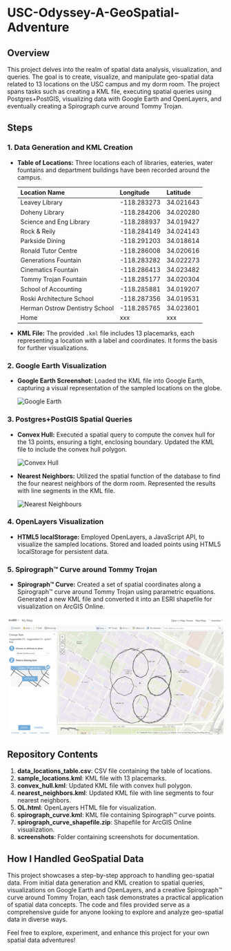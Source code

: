 # USC-Odyssey-A-GeoSpatial-Adventure

## Overview

This project delves into the realm of spatial data analysis, visualization, and queries. The goal is to create, visualize, and manipulate geo-spatial data related to 13 locations on the USC campus and my dorm room. The project spans tasks such as creating a KML file, executing spatial queries using Postgres+PostGIS, visualizing data with Google Earth and OpenLayers, and eventually creating a Spirograph curve around Tommy Trojan.

## Steps

### 1. Data Generation and KML Creation

- **Table of Locations:**
   Three locations each of libraries, eateries, water fountains and department buildings have been recorded around the campus.

  | Location Name                   |  Longitude  |  Latitude |
  |---------------------------------|-------------|----------|
  | Leavey Library                  | -118.283273 | 34.021643 |
  | Doheny Library                  | -118.284206 | 34.020280 |
  | Science and Eng Library         | -118.288937 | 34.019427 |
  | Rock & Reily                    | -118.284149 | 34.024143 |
  | Parkside Dining                 | -118.291203 | 34.018614 |
  | Ronald Tutor Centre             | -118.286008 | 34.020616 |
  | Generations Fountain            | -118.283282 | 34.022273 |
  | Cinematics Fountain             | -118.286413 | 34.023482 |
  | Tommy Trojan Fountain           | -118.285177 | 34.020304 |
  | School of Accounting            | -118.285881 | 34.019207 |
  | Roski Architecture School       | -118.287356 | 34.019531 |
  | Herman Ostrow Dentistry School  | -118.285765 | 34.023601 |   
  | Home                            | xxx         | xxx       |

- **KML File:**
  The provided `.kml` file includes 13 placemarks, each representing a location with a label and coordinates. It forms the basis for further visualizations.

### 2. Google Earth Visualization

- **Google Earth Screenshot:**
  Loaded the KML file into Google Earth, capturing a visual representation of the sampled locations on the globe.

  ![Google Earth](images/GEarthVisualisation.png)


### 3. Postgres+PostGIS Spatial Queries

- **Convex Hull:**
  Executed a spatial query to compute the convex hull for the 13 points, ensuring a tight, enclosing boundary. Updated the KML file to include the convex hull polygon.

  ![Convex Hull](images/convexHull.png)


- **Nearest Neighbors:**
  Utilized the spatial function of the database to find the four nearest neighbors of the dorm room. Represented the results with line segments in the KML file.

  ![Nearest Neighbours](images/nearestNeighbours.png)

### 4. OpenLayers Visualization

- **HTML5 localStorage:**
  Employed OpenLayers, a JavaScript API, to visualize the sampled locations. Stored and loaded points using HTML5 localStorage for persistent data.

### 5. Spirograph™ Curve around Tommy Trojan

- **Spirograph™ Curve:**
  Created a set of spatial coordinates along a Spirograph™ curve around Tommy Trojan using parametric equations. Generated a new KML file and converted it into an ESRI shapefile for visualization on ArcGIS Online.
 
 ![Spirograph](images/spirograph.png)


## Repository Contents

1. **data_locations_table.csv**: CSV file containing the table of locations.
2. **sample_locations.kml**: KML file with 13 placemarks.
3. **convex_hull.kml**: Updated KML file with convex hull polygon.
4. **nearest_neighbors.kml**: Updated KML file with line segments to four nearest neighbors.
5. **OL.html**: OpenLayers HTML file for visualization.
6. **spirograph_curve.kml**: KML file containing Spirograph™ curve points.
7. **spirograph_curve_shapefile.zip**: Shapefile for ArcGIS Online visualization.
8. **screenshots**: Folder containing screenshots for documentation.

## How I Handled GeoSpatial Data

This project showcases a step-by-step approach to handling geo-spatial data. From initial data generation and KML creation to spatial queries, visualizations on Google Earth and OpenLayers, and a creative Spirograph™ curve around Tommy Trojan, each task demonstrates a practical application of spatial data concepts. The code and files provided serve as a comprehensive guide for anyone looking to explore and analyze geo-spatial data in diverse ways.

Feel free to explore, experiment, and enhance this project for your own spatial data adventures!

